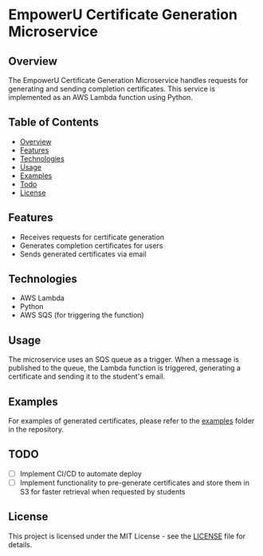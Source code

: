 # EmpowerU Certificate Generation Microservice

## Overview

The EmpowerU Certificate Generation Microservice handles requests for generating and sending completion certificates. This service is implemented as an AWS Lambda function using Python.

## Table of Contents
- [Overview](#overview)
- [Features](#features)
- [Technologies](#technologies)
- [Usage](#usage)
- [Examples](#examples)
- [Todo](#todo)
- [License](#license)

## Features

- Receives requests for certificate generation
- Generates completion certificates for users
- Sends generated certificates via email

## Technologies

- AWS Lambda
- Python
- AWS SQS (for triggering the function)

## Usage

The microservice uses an SQS queue as a trigger. When a message is published to the queue, the Lambda function is triggered, generating a certificate and sending it to the student's email.


## Examples

For examples of generated certificates, please refer to the [examples](./examples/) folder in the repository.

## TODO

- [ ] Implement CI/CD to automate deploy
- [ ] Implement functionality to pre-generate certificates and store them in S3 for faster retrieval when requested by students

## License

This project is licensed under the MIT License - see the [LICENSE](https://github.com/WiliamMelo01/EmpoweruCertificateMicroserviceLambda/blob/main/LICENSE) file for details.
